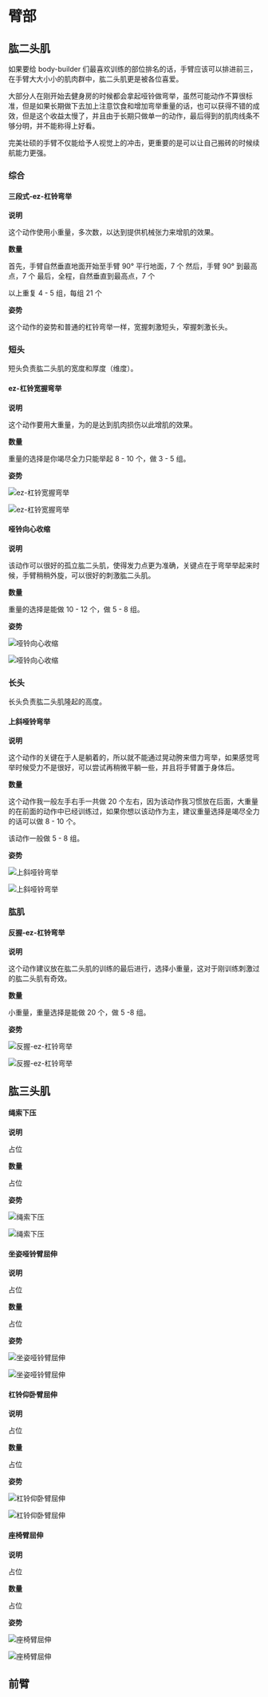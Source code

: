 # 臂部

## 肱二头肌

如果要给 body-builder 们最喜欢训练的部位排名的话，手臂应该可以排进前三，在手臂大大小小的肌肉群中，肱二头肌更是被各位喜爱。

大部分人在刚开始去健身房的时候都会拿起哑铃做弯举，虽然可能动作不算很标准，但是如果长期做下去加上注意饮食和增加弯举重量的话，也可以获得不错的成效，但是这个收益太慢了，并且由于长期只做单一的动作，最后得到的肌肉线条不够分明，并不能称得上好看。

完美壮硕的手臂不仅能给予人视觉上的冲击，更重要的是可以让自己搬砖的时候续航能力更强。

### 综合

#### 三段式-ez-杠铃弯举

**说明**

这个动作使用小重量，多次数，以达到提供机械张力来增肌的效果。

**数量**

首先，手臂自然垂直地面开始至手臂 90° 平行地面，7 个
然后，手臂 90° 到最高点，7 个
最后，全程，自然垂直到最高点，7 个

以上重复 4 - 5 组，每组 21 个

**姿势**

这个动作的姿势和普通的杠铃弯举一样，宽握刺激短头，窄握刺激长头。

### 短头

短头负责肱二头肌的宽度和厚度（维度）。

#### ez-杠铃宽握弯举

**说明**

这个动作要用大重量，为的是达到肌肉损伤以此增肌的效果。

**数量**

重量的选择是你竭尽全力只能举起 8 - 10 个，做 3 - 5 组。

**姿势**

![ez-杠铃宽握弯举](https://pic4.zhimg.com/80/v2-754b32d3b422b20c128d8a6b27312a2b_hd.jpg)

![ez-杠铃宽握弯举](https://pic4.zhimg.com/80/v2-c487a748f3fdbf5ba4ef6b6cd761ee2b_hd.jpg)

#### 哑铃向心收缩

**说明**

该动作可以很好的孤立肱二头肌，使得发力点更为准确，关键点在于弯举举起来时候，手臂稍稍外旋，可以很好的刺激肱二头肌。

**数量**

重量的选择是能做 10 - 12 个，做 5 - 8 组。

**姿势**

![哑铃向心收缩](https://pic2.zhimg.com/80/v2-a1f643b706092d3f6acb8490039b41c5_hd.jpg)

![哑铃向心收缩](https://pic4.zhimg.com/80/v2-80b9f0229208d6d2846f04e384c55ed3_hd.jpg)

### 长头

长头负责肱二头肌隆起的高度。

#### 上斜哑铃弯举

**说明**

这个动作的关键在于人是躺着的，所以就不能通过晃动胯来借力弯举，如果感觉弯举时候受力不是很好，可以尝试再稍微平躺一些，并且将手臂置于身体后。

**数量**

这个动作我一般左手右手一共做 20 个左右，因为该动作我习惯放在后面，大重量的在前面的动作中已经训练过，如果你想以该动作为主，建议重量选择是竭尽全力的话可以做 8 - 10 个。

该动作一般做 5 - 8 组。

**姿势**

![上斜哑铃弯举](https://pic3.zhimg.com/80/v2-0602af676b770e9ce65c11a2f9728dee_hd.jpg)

![上斜哑铃弯举](https://pic2.zhimg.com/80/v2-ff24e00b622b378ccfefc2d7c349bc69_hd.jpg)

### 肱肌

#### 反握-ez-杠铃弯举

**说明**

这个动作建议放在肱二头肌的训练的最后进行，选择小重量，这对于刚训练刺激过的肱二头肌有奇效。

**数量**

小重量，重量选择是能做 20 个，做 5 -8 组。

**姿势**

![反握-ez-杠铃弯举](https://pic3.zhimg.com/80/v2-4a8e7a6e125cbcb75bf9e7e14b4cb8d2_hd.jpg)

![反握-ez-杠铃弯举](https://pic3.zhimg.com/80/v2-c35359ebf644031be6e4a4c75a76e35e_hd.jpg)

## 肱三头肌

#### 绳索下压

**说明**

占位

**数量**

占位

**姿势**

![绳索下压](https://pic1.zhimg.com/80/v2-3406a84591d37080e39fb7c9f215f120_hd.jpg)

![绳索下压](https://pic4.zhimg.com/80/v2-08a79636523fc1547fe65eab77db0567_hd.jpg)

#### 坐姿哑铃臂屈伸

**说明**

占位

**数量**

占位

**姿势**

![坐姿哑铃臂屈伸](https://pic4.zhimg.com/80/v2-4be32c081cc92bf954b6cb7696582a0b_hd.jpg)

![坐姿哑铃臂屈伸](https://pic2.zhimg.com/80/v2-3d0ee0b59b34c231dc700c79e4a412ad_hd.jpg)

#### 杠铃仰卧臂屈伸

**说明**

占位

**数量**

占位

**姿势**

![杠铃仰卧臂屈伸](https://pic1.zhimg.com/80/v2-e0ab934a0fdd89a91a14e441ac0f8254_hd.jpg)

![杠铃仰卧臂屈伸](https://pic2.zhimg.com/80/v2-98b4d9bd993bd6c81cd184d438d30831_hd.jpg)

#### 座椅臂屈伸

**说明**

占位

**数量**

占位

**姿势**

![座椅臂屈伸](https://pic1.zhimg.com/80/v2-fe6dd4e402b7e9b57d54d864c82e6dec_hd.jpg)

![座椅臂屈伸](https://pic1.zhimg.com/80/v2-fe6dd4e402b7e9b57d54d864c82e6dec_hd.jpg)

## 前臂

[ez-杠铃宽握弯举]: https://github.com/jsjzh/fitness-best-practice/blob/master/%E5%8A%A8%E4%BD%9C%E5%BA%93/%E9%83%A8%E4%BD%8D/04-%E8%87%82%E9%83%A8.md#ez-%E6%9D%A0%E9%93%83%E5%AE%BD%E6%8F%A1%E5%BC%AF%E4%B8%BE 'ez-杠铃宽握弯举'
[三段式-ez-杠铃弯举]: https://github.com/jsjzh/fitness-best-practice/blob/master/%E5%8A%A8%E4%BD%9C%E5%BA%93/%E9%83%A8%E4%BD%8D/04-%E8%87%82%E9%83%A8.md#%E4%B8%89%E6%AE%B5%E5%BC%8F-ez-%E6%9D%A0%E9%93%83%E5%BC%AF%E4%B8%BE '三段式-ez-杠铃弯举'
[上斜哑铃弯举]: https://github.com/jsjzh/fitness-best-practice/blob/master/%E5%8A%A8%E4%BD%9C%E5%BA%93/%E9%83%A8%E4%BD%8D/04-%E8%87%82%E9%83%A8.md#%E4%B8%8A%E6%96%9C%E5%93%91%E9%93%83%E5%BC%AF%E4%B8%BE '上斜哑铃弯举'
[反握-ez-杠铃弯举]: https://github.com/jsjzh/fitness-best-practice/blob/master/%E5%8A%A8%E4%BD%9C%E5%BA%93/%E9%83%A8%E4%BD%8D/04-%E8%87%82%E9%83%A8.md#%E5%8F%8D%E6%8F%A1-ez-%E6%9D%A0%E9%93%83%E5%BC%AF%E4%B8%BE '反握-ez-杠铃弯举'
[坐姿哑铃臂屈伸]: https://github.com/jsjzh/fitness-best-practice/blob/master/%E5%8A%A8%E4%BD%9C%E5%BA%93/%E9%83%A8%E4%BD%8D/04-%E8%87%82%E9%83%A8.md#%E5%9D%90%E5%A7%BF%E5%93%91%E9%93%83%E8%87%82%E5%B1%88%E4%BC%B8 '坐姿哑铃臂屈伸'
[绳索下压]: https://github.com/jsjzh/fitness-best-practice/blob/master/%E5%8A%A8%E4%BD%9C%E5%BA%93/%E9%83%A8%E4%BD%8D/04-%E8%87%82%E9%83%A8.md#%E7%BB%B3%E7%B4%A2%E4%B8%8B%E5%8E%8B '绳索下压'
[杠铃仰卧臂屈伸]: https://github.com/jsjzh/fitness-best-practice/blob/master/%E5%8A%A8%E4%BD%9C%E5%BA%93/%E9%83%A8%E4%BD%8D/04-%E8%87%82%E9%83%A8.md#%E6%9D%A0%E9%93%83%E4%BB%B0%E5%8D%A7%E8%87%82%E5%B1%88%E4%BC%B8 '杠铃仰卧臂屈伸'
[座椅臂屈伸]: https://github.com/jsjzh/fitness-best-practice/blob/master/%E5%8A%A8%E4%BD%9C%E5%BA%93/%E9%83%A8%E4%BD%8D/04-%E8%87%82%E9%83%A8.md#%E5%BA%A7%E6%A4%85%E8%87%82%E5%B1%88%E4%BC%B8 '座椅臂屈伸'
